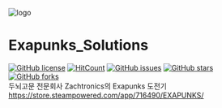 ![logo](https://user-images.githubusercontent.com/22811639/86572228-9ba8cd80-bfad-11ea-876c-3205e13d21bd.png)

# Exapunks_Solutions
[![GitHub license](https://img.shields.io/github/license/estoyun/Exapunks_Solutions?style=flat-square)](https://github.com/estoyun/Exapunks_Solutions/blob/master/LICENSE)
[![HitCount](http://hits.dwyl.com/estoyun/Exapunks_Solutions.svg)](http://hits.dwyl.com/estoyun/Exapunks_Solutions)
[![GitHub issues](https://img.shields.io/github/issues/estoyun/Exapunks_Solutions?style=flat-square)](https://github.com/estoyun/Exapunks_Solutions/issues)
[![GitHub stars](https://img.shields.io/github/stars/estoyun/Exapunks_Solutions?style=flat-square)](https://github.com/estoyun/Exapunks_Solutions/stargazers)
[![GitHub forks](https://img.shields.io/github/forks/estoyun/Exapunks_Solutions?style=flat-square)](https://github.com/estoyun/Exapunks_Solutions/network)  
두뇌고문 전문회사 Zachtronics의 Exapunks 도전기  
https://store.steampowered.com/app/716490/EXAPUNKS/
